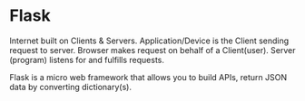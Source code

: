 # Flask
Internet built on Clients & Servers. Application/Device is the Client sending request to server. Browser makes request on behalf of a Client(user). Server (program) listens for and fulfills requests.

Flask is a micro web framework that allows you to build APIs, return JSON data by converting dictionary(s).



